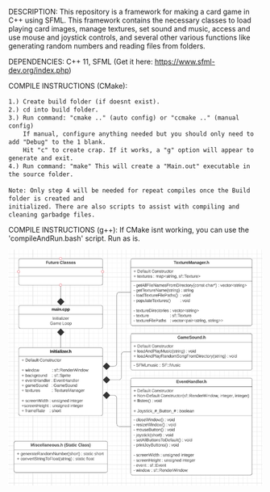 DESCRIPTION:
    This repository is a framework for making a card game in C++ using SFML. This framework contains
    the necessary classes to load playing card images, manage textures, set sound and music, access
    and use mouse and joystick controls, and several other various functions like generating random
    numbers and reading files from folders.


DEPENDENCIES:
    C++ 11,
    SFML (Get it here: https://www.sfml-dev.org/index.php)


COMPILE INSTRUCTIONS (CMake):

    1.) Create build folder (if doesnt exist). 
    2.) cd into build folder.
    3.) Run command: "cmake .." (auto config) or "ccmake .." (manual config) 
    	If manual, configure anything needed but you should only need to add "Debug" to the 1 blank. 
        Hit "c" to create crap. If it works, a "g" option will appear to generate and exit.
    4.) Run command: "make" This will create a "Main.out" executable in the source folder.

    Note: Only step 4 will be needed for repeat compiles once the Build folder is created and 
    initialized. There are also scripts to assist with compiling and cleaning garbadge files.

COMPILE INSTRUCTIONS (g++):
    If CMake isnt working, you can use the 'compileAndRun.bash' script. Run as is. 
    
![](Images/FrameworkUML.png)
